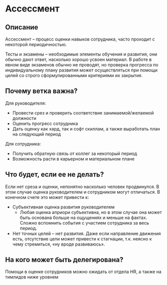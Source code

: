 # Ассессмент
## Описание
Ассессмент – процесс оценки навыков сотрудника, часто проходит с некоторой периодичностью. 

Тесты и экзамены – необходимые элементы обучения и развития, они обычно дают ответ, насколько хорошо усвоен материал. В работе в явном виде экзаменов обычно не проводят, но проверка прогресса по индивидуальному плану развития может осуществляться при помощи целей со строго сформулированными критериями их закрытия.



## Почему ветка важна?
Для руководителя:
- Провести срез и проверить соответствие занимаемой/желаемой должности
- Оценить прогресс сотрудника
- Дать оценку как хард, так и софт скиллам, а также выработать план на следующий период


Для сотрудника:
- Получить обратную связь от коллег за некоторый период
- Возможность расти в карьерном и материальном плане

## Что будет, если ее не делать?
Если нет среза и оценки, непонятно насколько человек продвинулся. В этом случае оценка руководителем и сотрудником могут отличаться. В конечном счете это может привести к:
- Субъективная оценка развития руководителем
  - Любая оценка априори субъективна, но в этом случае она может быть основана больше на ощущениях и меньше на фактах. Сложно вспомнить события с участием сотрудника за весь период.
- Нет точных целей – нет развития. Даже если направление движения есть, отсутствие цели может привести к стагнации, т.к. неясно к чему стремиться, «ну вроде развиваюсь».

## На кого может быть делегирована?
Помощи в оценке сотрудников можно ожидать от отдела HR, а также на тимлидов ниже уровнем

